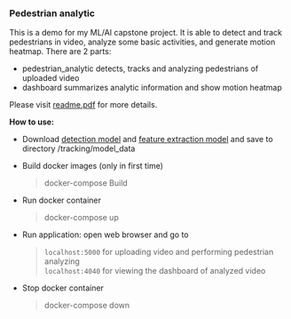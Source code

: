 ### Pedestrian analytic
This is a demo for my ML/AI capstone project. It is able to detect and track pedestrians in video, analyze some basic activities, and generate motion heatmap. There are 2 parts:

   * pedestrian_analytic detects, tracks and analyzing pedestrians of uploaded video
   * dashboard summarizes analytic information and show motion heatmap
   
 Please visit [readme.pdf](readme.pdf) for more details.

**How to use:**

* Download [detection model](https://drive.google.com/file/d/1a-F8CpPmf6e5Pr3hDVWhV3KhfynphQiI/view?usp=sharing) and [feature extraction model](https://drive.google.com/file/d/1AviA59mV9wAAaI4btUL6VoCzFh89GtXS/view?usp=sharing) and save to directory /tracking/model_data
    
* Build docker images (only in first time)
  > docker-compose Build

* Run docker container
  > docker-compose up

* Run application: open web browser and go to
  > `localhost:5000` for uploading video and performing pedestrian analyzing\
  > `localhost:4040` for viewing the dashboard of analyzed video

* Stop docker container
  > docker-compose down
